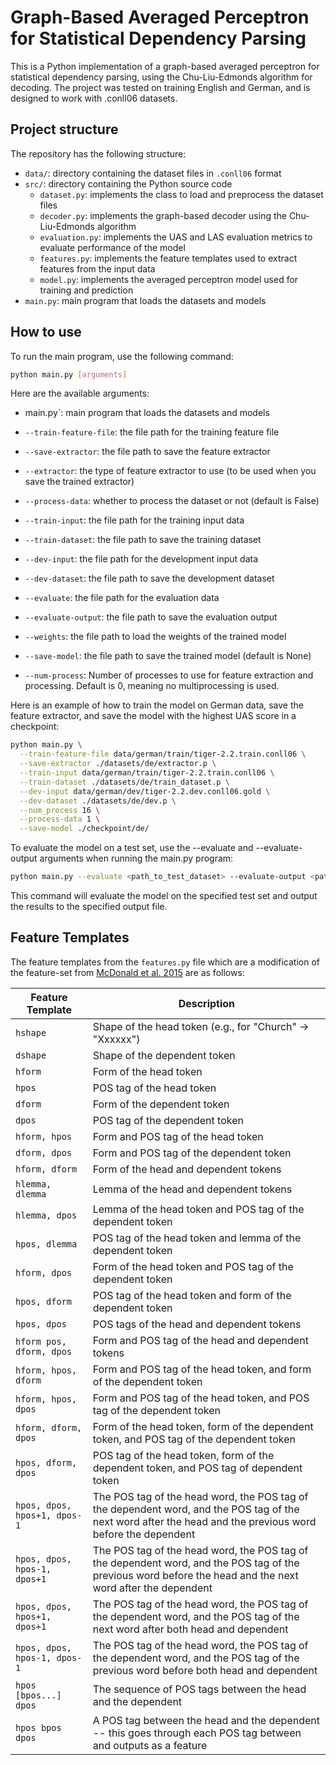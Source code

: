 # Graph-Based Averaged Perceptron for Statistical Dependency Parsing
This is a Python implementation of a graph-based averaged perceptron for statistical dependency parsing, using the Chu-Liu-Edmonds algorithm for decoding. The project was tested on training English and German, and is designed to work with .conll06 datasets.

## Project structure

The repository has the following structure:

- `data/`: directory containing the dataset files in `.conll06` format
- `src/`: directory containing the Python source code
    - `dataset.py`: implements the class to load and preprocess the dataset files
    - `decoder.py`: implements the graph-based decoder using the Chu-Liu-Edmonds algorithm
    - `evaluation.py`: implements the UAS and LAS evaluation metrics to evaluate performance of the model
    - `features.py`: implements the feature templates used to extract features from the input data
    - `model.py`: implements the averaged perceptron model used for training and prediction
- `main.py`: main program that loads the datasets and models

## How to use
To run the main program, use the following command:

```bash
python main.py [arguments]
```

Here are the available arguments:
- main.py`: main program that loads the datasets and models

- `--train-feature-file`: the file path for the training feature file
- `--save-extractor`: the file path to save the feature extractor
- `--extractor`: the type of feature extractor to use (to be used when you save the trained extractor)
- `--process-data`: whether to process the dataset or not (default is False)
- `--train-input`: the file path for the training input data
- `--train-dataset`: the file path to save the training dataset
- `--dev-input`: the file path for the development input data
- `--dev-dataset`: the file path to save the development dataset
- `--evaluate`: the file path for the evaluation data
- `--evaluate-output`: the file path to save the evaluation output
- `--weights`: the file path to load the weights of the trained model
- `--save-model`: the file path to save the trained model (default is None)
- `--num-process`: Number of processes to use for feature extraction and processing. Default is 0, meaning no multiprocessing is used.

Here is an example of how to train the model on German data, save the feature extractor, and save the model with the highest UAS score in a checkpoint:

```bash
python main.py \
  --train-feature-file data/german/train/tiger-2.2.train.conll06 \
  --save-extractor ./datasets/de/extractor.p \
  --train-input data/german/train/tiger-2.2.train.conll06 \
  --train-dataset ./datasets/de/train_dataset.p \
  --dev-input data/german/dev/tiger-2.2.dev.conll06.gold \
  --dev-dataset ./datasets/de/dev.p \
  --num_process 16 \
  --process-data 1 \
  --save-model ./checkpoint/de/
```

To evaluate the model on a test set, use the --evaluate and --evaluate-output arguments when running the main.py program:

```bash
python main.py --evaluate <path_to_test_dataset> --evaluate-output <path_to_output_file>
```

This command will evaluate the model on the specified test set and output the results to the specified output file.


## Feature Templates

The feature templates from the `features.py` file which are a modification of the feature-set from [McDonald et al. 2015](https://www.seas.upenn.edu/~strctlrn/bib/PDF/dependencyACL2005.pdf) are as follows:

| Feature Template | Description |
| --- | --- |
| `hshape` | Shape of the head token (e.g., for "Church" -> "Xxxxxx") |
| `dshape` | Shape of the dependent token |
| `hform` | Form of the head token |
| `hpos` | POS tag of the head token |
| `dform` | Form of the dependent token |
| `dpos` | POS tag of the dependent token |
| `hform, hpos` | Form and POS tag of the head token |
| `dform, dpos` | Form and POS tag of the dependent token |
| `hform, dform` | Form of the head and dependent tokens |
| `hlemma, dlemma` | Lemma of the head and dependent tokens |
| `hlemma, dpos` | Lemma of the head token and POS tag of the dependent token |
| `hpos, dlemma` | POS tag of the head token and lemma of the dependent token |
| `hform, dpos` | Form of the head token and POS tag of the dependent token |
| `hpos, dform` | POS tag of the head token and form of the dependent token |
| `hpos, dpos` | POS tags of the head and dependent tokens |
| `hform pos, dform, dpos` | Form and POS tag of the head and dependent tokens |
| `hform, hpos, dform` | Form and POS tag of the head token, and form of the dependent token |
| `hform, hpos, dpos` | Form and POS tag of the head token, and POS tag of the dependent token |
| `hform, dform, dpos` | Form of the head token, form of the dependent token, and POS tag of the dependent token |
| `hpos, dform, dpos` | POS tag of the head token, form of the dependent token, and POS tag of dependent token |
| `hpos, dpos, hpos+1, dpos-1` | The POS tag of the head word, the POS tag of the dependent word, and the POS tag of the next word after the head and the previous word before the dependent |
| `hpos, dpos, hpos-1, dpos+1` | The POS tag of the head word, the POS tag of the dependent word, and the POS tag of the previous word before the head and the next word after the dependent |
| `hpos, dpos, hpos+1, dpos+1` | The POS tag of the head word, the POS tag of the dependent word, and the POS tag of the next word after both head and dependent |
| `hpos, dpos, hpos-1, dpos-1` | The POS tag of the head word, the POS tag of the dependent word, and the POS tag of the previous word before both head and dependent |
| `hpos [bpos...] dpos` | The sequence of POS tags between the head and the dependent |
| `hpos bpos dpos` | A POS tag between the head and the dependent -- this goes through each POS tag between and outputs as a feature |


